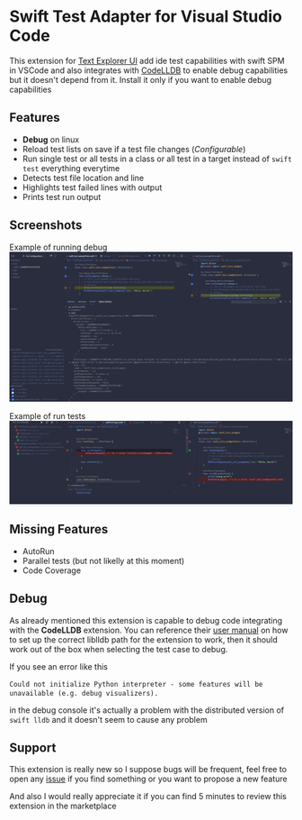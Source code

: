 # Swift Test Adapter for Visual Studio Code

This extension for [Text Explorer UI](https://marketplace.visualstudio.com/items?itemName=hbenl.vscode-test-explorer) add ide test capabilities with swift SPM in VSCode and also integrates with [CodeLLDB](https://marketplace.visualstudio.com/items?itemName=vadimcn.vscode-lldb) to enable debug capabilities but it doesn't depend from it. Install it only if you want to enable debug capabilities
## Features

 * **Debug** on linux
 * Reload test lists on save if a test file changes (_Configurable_)
 * Run single test or all tests in a class or all test in a target instead of `swift test` everything everytime
 * Detects test file location and line
 * Highlights test failed lines with output
 * Prints test run output

## Screenshots

Example of running debug
![DebugScreen](img/debug.png)




Example of run tests
![Screenshot1](img/screenshot.png)

## Missing Features
 * AutoRun
 * Parallel tests (but not likelly at this moment)
 * Code Coverage

## Debug
As already mentioned this extension is capable to debug code integrating with the **CodeLLDB** extension. You can reference their [user manual](https://github.com/vadimcn/vscode-lldb/blob/master/MANUAL.md#alternate-lldb-backends) on how to set up the correct liblldb path for the extension to work, then it should work out of the box when selecting the test case to debug.

If you see an error like this
```
Could not initialize Python interpreter - some features will be unavailable (e.g. debug visualizers).
```
in the debug console it's actually a problem with the distributed version of `swift lldb` and it doesn't seem to cause any problem

## Support

This extension is really new so I suppose bugs will be frequent, feel free to open any [issue](https://github.com/MFranceschi6/vscode-swift-test-adapter/issues) if you find something or you want to propose a new feature

And also I would really appreciate it if you can find 5 minutes to review this extension in the marketplace